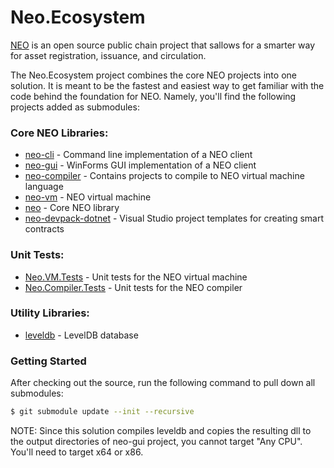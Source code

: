 # Neo.Ecosystem

[NEO](https://neo.org/) is an open source public chain project that sallows for a smarter way for asset registration, issuance, and circulation.

The Neo.Ecosystem project combines the core NEO projects into one solution. It is meant to be the fastest and easiest way to get familiar with the code behind the foundation for NEO. Namely, you'll find the following projects added as submodules:

### Core NEO Libraries:

 * [neo-cli](https://github.com/vardthomas/neo-cli) - Command line implementation of a NEO client 
 * [neo-gui](https://github.com/vardthomas/neo-gui) - WinForms GUI implementation of a NEO client 
 * [neo-compiler](https://github.com/vardthomas/neo-compiler) - Contains projects to compile to NEO virtual machine language
 * [neo-vm](https://github.com/vardthomas/neo-vm) - NEO virtual machine
 * [neo](https://github.com/vardthomas/neo) - Core NEO library
 * [neo-devpack-dotnet](https://github.com/vardthomas/neo-devpack-dotnet) - Visual Studio project templates for creating smart contracts

### Unit Tests:

 * [Neo.VM.Tests](https://github.com/vardthomas/Neo.VM.Tests) - Unit tests for the NEO virtual machine 
 * [Neo.Compiler.Tests](https://github.com/vardthomas/Neo.Compiler.Tests) - Unit tests for the NEO compiler


### Utility Libraries:

 * [leveldb](https://github.com/vardthomas/leveldb) - LevelDB database
 
 ### Getting Started

After checking out the source, run the following command to pull down all submodules:

```sh
$ git submodule update --init --recursive
```
NOTE: Since this solution compiles leveldb and copies the resulting dll to the output directories of neo-gui project, you cannot target "Any CPU". You'll need to target x64 or x86.
